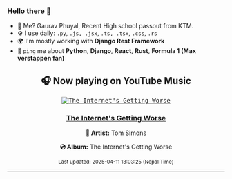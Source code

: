 ### Hello there 👋
- 💨 Me? Gaurav Phuyal, Recent High school passout from KTM.
- ⚙️ I use daily: `.py`, `.js, .jsx`, `.ts, .tsx`, `.css`, `.rs`
- 🌍 I'm mostly working with **Django Rest Framework**
- 💬 `ping` me about **Python**, **Django**, **React**, **Rust**, **Formula 1 (Max verstappen fan)**
<!-- YOUTUBE-MUSIC-START -->
<div align='center'>

## 🎧 Now playing on YouTube Music

<kbd>

[![The Internet's Getting Worse](https://lastfm.freetls.fastly.net/i/u/174s/d4cc850c0905e976a958270c048c0422.jpg)](https://lastfm.freetls.fastly.net/i/u/174s/d4cc850c0905e976a958270c048c0422.jpg)

</kbd>

### [The Internet's Getting Worse](https://www.youtube.com/results?search_query=Tom%20Simons%20The%20Internet%27s%20Getting%20Worse)

**🎤 Artist:** Tom Simons

**💿 Album:** The Internet's Getting Worse

<sub>Last updated: 2025-04-11 13:03:25 (Nepal Time)</sub>

</div>

<!-- YOUTUBE-MUSIC-END -->
<hr>

